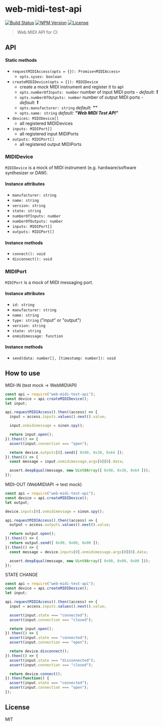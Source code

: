 # web-midi-test-api
[![Build Status](http://img.shields.io/travis/mohayonao/web-midi-test-api.svg?style=flat-square)](https://travis-ci.org/mohayonao/web-midi-test-api)
[![NPM Version](http://img.shields.io/npm/v/web-midi-test-api.svg?style=flat-square)](https://www.npmjs.org/package/web-midi-test-api)
[![License](http://img.shields.io/badge/license-MIT-brightgreen.svg?style=flat-square)](http://mohayonao.mit-license.org/)

> Web MIDI API for CI

## API

#### Static methods
- `requestMIDIAccess(opts = {}): Promise<MIDIAccess>`
  - `opts.sysex: boolean`
- `createMIDIDevice(opts = {}): MIDIDevice`
  - create a mock MIDI instrument and register it to api
  - `opts.numberOfInputs: number` number of input MIDI ports - _default: **1**_
  - `opts.numberOfOutputs: number` number of output MIDI ports - _default: **1**_
  - `opts.manufacturer: string` _default: **""**_
  - `opts.name: string` _default: **"Web MIDI Test API"**_
- `devices: MIDIDevice[]`
  - all registered MIDIDevices
- `inputs: MIDIPort[]`
  - all registered input MIDIPorts
- `outputs: MIDIPort[]`
  - all registered output MIDIPorts

### MIDIDevice
`MIDIDevice` is a mock of MIDI instrument (e.g. hardware/software synthesizer or DAW).

#### Instance attributes
- `manufacturer: string`
- `name: string`
- `version: string`
- `state: string`
- `numberOfInputs: number`
- `numberOfOutputs: number`
- `inputs: MIDIPort[]`
- `outputs: MIDIPort[]`

#### Instance methods
- `connect(): void`
- `disconnect(): void`

### MIDIPort
`MIDIPort` is a mock of MIDI messaging port.

#### Instance attributes
- `id: string`
- `manufacturer: string`
- `name: string`
- `type: string` ("input" or "output")
- `version: string`
- `state: string`
- `onmidimessage: function`

#### Instance methods
- `send(data: number[], [timestamp: number]): void`

## How to use

MIDI-IN (test mock -> WebMIDIAPI)

```js
const api = require("web-midi-test-api");
const device = api.createMIDIDevice();
let input;

api.requestMIDIAccess().then((access) => {
  input = access.inputs.values().next().value;

  input.onmidimessage = sinon.spy();

  return input.open();
}).then(() => {
  assert(input.connection === "open");

  return device.outputs[0].send([ 0x90, 0x30, 0x64 ]);
}).then(() => {
  const message = input.onmidimessage.args[0][0].data;

  assert.deepEqual(message, new Uint8Array([ 0x90, 0x30, 0x64 ]));
});
```

MIDI-OUT (WebMIDIAPI -> test mock)

```js
const api = require("web-midi-test-api");
const device = api.createMIDIDevice();
let output;

device.inputs[0].onmidimessage = sinon.spy();

api.requestMIDIAccess().then((access) => {
  output = access.outputs.values().next().value;

  return output.open();
}).then(() => {
  return output.send([ 0x90, 0x00, 0x00 ]);
}).then(() => {
  const message = device.inputs[0].onmidimessage.args[0][0].data;

  assert.deepEqual(message, new Uint8Array([ 0x90, 0x00, 0x00 ]));
});
```

STATE CHANGE

```js
const api = require("web-midi-test-api");
const device = api.createMIDIDevice();
let input;

api.requestMIDIAccess().then((access) => {
  input = access.inputs.values().next().value;

  assert(input.state === "connected");
  assert(input.connection === "closed");

  return input.open();
}).then(() => {
  assert(input.state === "connected");
  assert(input.connection === "open");

  return device.disconnect();
}).then(() => {
  assert(input.state === "disconnected");
  assert(input.connection === "closed");

  return device.connect();
}).then(function() {
  assert(input.state === "connected");
  assert(input.connection === "open");
});
```

## License

MIT
